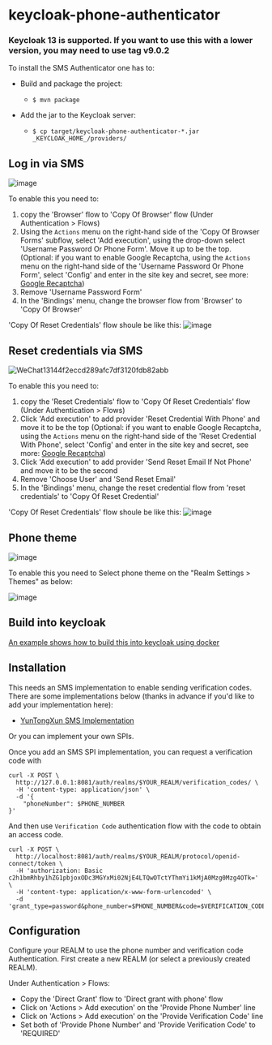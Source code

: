 # keycloak-phone-authenticator

### Keycloak 13 is supported. If you want to use this with a lower version, you may need to use tag v9.0.2

To install the SMS Authenticator one has to:

* Build and package the project:
  * `$ mvn package`

* Add the jar to the Keycloak server:
  * `$ cp target/keycloak-phone-authenticator-*.jar _KEYCLOAK_HOME_/providers/`

## Log in via SMS

![image](https://user-images.githubusercontent.com/81133379/118950667-fd3b1600-b98c-11eb-9877-b84b38677ddf.png)

To enable this you need to:

1. copy the 'Browser' flow to 'Copy Of Browser' flow (Under Authentication > Flows)
2. Using the `Actions` menu on the right-hand side of the 'Copy Of Browser Forms' subflow, select 'Add execution', using the drop-down select 'Username Password Or Phone Form'. Move it up to be the top. (Optional: if you want to enable Google Recaptcha, using the `Actions` menu on the right-hand side of the 'Username Password Or Phone Form', select 'Config' and enter in the site key and secret, see more: [Google Recaptcha](https://wjw465150.gitbooks.io/keycloak-documentation/content/server_admin/topics/users/recaptcha.html))
3. Remove 'Username Password Form'
4. In the 'Bindings' menu, change the browser flow from 'Browser' to 'Copy Of Browser'

'Copy Of Reset Credentials' flow shoule be like this:
![image](https://user-images.githubusercontent.com/81133379/118952761-cb2ab380-b98e-11eb-880f-9bee98461390.png)

## Reset credentials via SMS

![WeChat13144f2eccd289afc7df3120fdb82abb](https://user-images.githubusercontent.com/6838487/67840807-a7481880-fb31-11e9-9fa8-7e165832b2aa.png)

To enable this you need to:

1. copy the 'Reset Credentials' flow to 'Copy Of Reset Credentials' flow (Under Authentication > Flows)
2. Click 'Add execution' to add provider 'Reset Credential With Phone' and move it to be the top (Optional: if you want to enable Google Recaptcha, using the `Actions` menu on the right-hand side of the 'Reset Credential With Phone', select 'Config' and enter in the site key and secret, see more: [Google Recaptcha](https://wjw465150.gitbooks.io/keycloak-documentation/content/server_admin/topics/users/recaptcha.html))
3. Click 'Add execution' to add provider 'Send Reset Email If Not Phone' and move it to be the second
4. Remove 'Choose User' and 'Send Reset Email'
5. In the 'Bindings' menu, change the reset credential flow from 'reset credentials' to 'Copy Of Reset Credential'

'Copy Of Reset Credentials' flow shoule be like this:
![image](https://user-images.githubusercontent.com/81133379/118950355-b3eac680-b98c-11eb-82c7-eb0ee1346e8a.png)

## Phone theme

![image](.github/images/phone_theme.png)

To enable this you need to Select phone theme on the "Realm Settings > Themes" as below:

![image](.github/images/select-phone-theme.png)

## Build into keycloak

[An example shows how to build this into keycloak using docker](examples/README.md)

## Installation

This needs an SMS implementation to enable sending verification codes. There are some implementations below (thanks in advance if you'd like to add your implementation here):  

  * [YunTongXun SMS Implementation](https://github.com/FX-HAO/keycloak-phone-authenticator-yuntongxun-sms)
  
Or you can implement your own SPIs.

Once you add an SMS SPI implementation, you can request a verification code with
  
```
curl -X POST \
  http://127.0.0.1:8081/auth/realms/$YOUR_REALM/verification_codes/ \
  -H 'content-type: application/json' \
  -d '{
	"phoneNumber": $PHONE_NUMBER
}'
```

And then use `Verification Code` authentication flow with the code to obtain an access code.

```
curl -X POST \
  http://localhost:8081/auth/realms/$YOUR_REALM/protocol/openid-connect/token \
  -H 'authorization: Basic c2h1bmRhby1hZG1pbjoxODc3MGYxMi02NjE4LTQwOTctYThmYi1kMjA0Mzg0Mzg4OTk=' \
  -H 'content-type: application/x-www-form-urlencoded' \
  -d 'grant_type=password&phone_number=$PHONE_NUMBER&code=$VERIFICATION_CODE'
```

## Configuration

Configure your REALM to use the phone number and verification code Authentication.
First create a new REALM (or select a previously created REALM).

Under Authentication > Flows:
* Copy the 'Direct Grant' flow to 'Direct grant with phone' flow
* Click on 'Actions > Add execution' on the 'Provide Phone Number' line
* Click on 'Actions > Add execution' on the 'Provide Verification Code' line
* Set both of 'Provide Phone Number' and 'Provide Verification Code' to 'REQUIRED'
